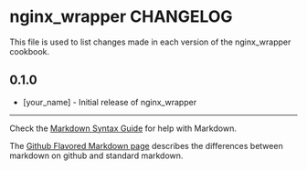 nginx_wrapper CHANGELOG
=======================

This file is used to list changes made in each version of the nginx_wrapper cookbook.

0.1.0
-----
- [your_name] - Initial release of nginx_wrapper

- - -
Check the [Markdown Syntax Guide](http://daringfireball.net/projects/markdown/syntax) for help with Markdown.

The [Github Flavored Markdown page](http://github.github.com/github-flavored-markdown/) describes the differences between markdown on github and standard markdown.
